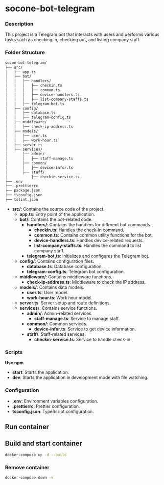 # socone-bot-telegram

### Description

This project is a Telegram bot that interacts with users and performs various tasks such as checking in, checking out, and listing company staff.

### Folder Structure

```bash
socon-bot-telegram/
├── src/
│   ├── app.ts
│   ├── bot/
│   │   ├── handlers/
│   │   │   ├── checkin.ts
│   │   │   ├── common.ts
│   │   │   ├── device-handlers.ts
│   │   │   ├── list-company-staffs.ts
│   │   ├── telegram-bot.ts
│   ├── config/
│   │   ├── database.ts
│   │   ├── telegram-config.ts
│   ├── middleware/
│   │   ├── check-ip-address.ts
│   ├── models/
│   │   ├── user.ts
│   │   ├── work-hour.ts
│   ├── server.ts
│   ├── services/
│       ├── admin/
│       │   ├── staff-manage.ts
│       ├── common/
│       │   ├── device-infor.ts
│       ├── staff/
│           ├── checkin-service.ts
├── .env
├── .prettierrc
├── package.json
├── tsconfig.json
├── tslint.json

```

- **src/**: Contains the source code of the project.
    - **app.ts**: Entry point of the application.
    - **bot/**: Contains the bot-related code.
        - **handlers/**: Contains the handlers for different bot commands.
            - **checkin.ts**: Handles the check-in command.
            - **common.ts**: Contains common utility functions for the bot.
            - **device-handlers.ts**: Handles device-related requests.
            - **list-company-staffs.ts**: Handles the command to list company staff.
        - **telegram-bot.ts**: Initializes and configures the Telegram bot.
    - **config/**: Contains configuration files.
        - **database.ts**: Database configuration.
        - **telegram-config.ts**: Telegram bot configuration.
    - **middleware/**: Contains middleware functions.
        - **check-ip-address.ts**: Middleware to check the IP address.
    - **models/**: Contains data models.
        - **user.ts**: User model.
        - **work-hour.ts**: Work hour model.
    - **server.ts**: Server setup and route definitions.
    - **services/**: Contains service functions.
        - **admin/**: Admin-related services.
            - **staff-manage.ts**: Service to manage staff.
        - **common/**: Common services.
            - **device-infor.ts**: Service to get device information.
        - **staff/**: Staff-related services.
            - **checkin-service.ts**: Service to handle check-in.

### Scripts

**Use npm**

- **start**: Starts the application.
- **dev**: Starts the application in development mode with file watching.

### Configuration

- **.env**: Environment variables configuration.
- **.prettierrc**: Prettier configuration.
- **tsconfig.json**: TypeScript configuration.

## Run container

## Build and start container
```bash
docker-compose up -d --build
```
### Remove container
```bash
docker-compose down -v
```